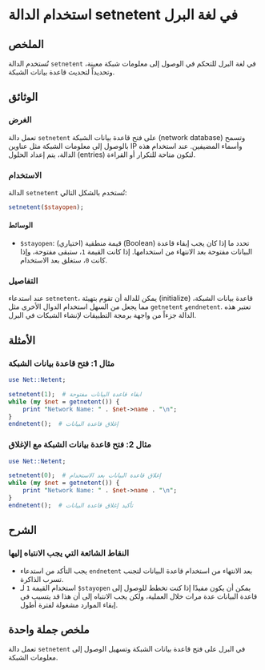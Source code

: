 <!--
Meta Description: # استخدام الدالة setnetent في لغة البرل ## الملخص تُستخدم الدالة `setnetent` في لغة البرل للتحكم في الوصول إلى معلومات شبكة معينة، وتحديداً لتحديث قاع...
Meta Keywords: قاعدة, setnetent, الشبكة, البيانات, بيانات
-->

# استخدام الدالة setnetent في لغة البرل

## الملخص
تُستخدم الدالة `setnetent` في لغة البرل للتحكم في الوصول إلى معلومات شبكة معينة، وتحديداً لتحديث قاعدة بيانات الشبكة.

## الوثائق
### الغرض
تعمل دالة `setnetent` على فتح قاعدة بيانات الشبكة (network database) وتسمح بالوصول إلى معلومات الشبكة مثل عناوين IP وأسماء المضيفين. عند استخدام هذه الدالة، يتم إعداد الحلول (entries) لتكون متاحة للتكرار أو القراءة.

### الاستخدام
الدالة `setnetent` تُستخدم بالشكل التالي:

```perl
setnetent($stayopen);
```

#### الوسائط
- `$stayopen`: (اختياري) قيمة منطقية (Boolean) تحدد ما إذا كان يجب إبقاء قاعدة البيانات مفتوحة بعد الانتهاء من استخدامها. إذا كانت القيمة `1`، ستبقى مفتوحة، وإذا كانت `0`، ستغلق بعد الاستخدام.

### التفاصيل
عند استدعاء `setnetent`، يمكن للدالة أن تقوم بتهيئة (initialize) قاعدة بيانات الشبكة، مما يجعل من السهل استخدام الدوال الأخرى مثل `getnetent` و`endnetent`. تعتبر هذه الدالة جزءاً من واجهة برمجة التطبيقات لإنشاء الشبكات في البرل.

## الأمثلة
### مثال 1: فتح قاعدة بيانات الشبكة
```perl
use Net::Netent;

setnetent(1);  # ابقاء قاعدة البيانات مفتوحة
while (my $net = getnetent()) {
    print "Network Name: " . $net->name . "\n";
}
endnetent();  # إغلاق قاعدة البيانات
```

### مثال 2: فتح قاعدة بيانات الشبكة مع الإغلاق
```perl
use Net::Netent;

setnetent(0);  # إغلاق قاعدة البيانات بعد الاستخدام
while (my $net = getnetent()) {
    print "Network Name: " . $net->name . "\n";
}
endnetent();  # تأكيد إغلاق قاعدة البيانات
```

## الشرح
### النقاط الشائعة التي يجب الانتباه إليها
- يجب التأكد من استدعاء `endnetent` بعد الانتهاء من استخدام قاعدة البيانات لتجنب تسرب الذاكرة.
- استخدام القيمة `1` لـ `$stayopen` يمكن أن يكون مفيدًا إذا كنت تخطط للوصول إلى قاعدة البيانات عدة مرات خلال العملية، ولكن يجب الانتباه إلى أن هذا قد يتسبب في إبقاء الموارد مشغولة لفترة أطول.

## ملخص جملة واحدة
تعمل دالة `setnetent` في البرل على فتح قاعدة بيانات الشبكة وتسهيل الوصول إلى معلومات الشبكة.